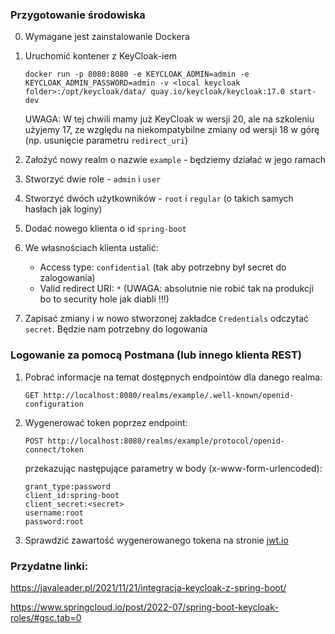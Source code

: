 ### Przygotowanie środowiska

0. Wymagane jest zainstalowanie Dockera
1. Uruchomić kontener z KeyCloak-iem

   `docker run -p 8080:8080 -e KEYCLOAK_ADMIN=admin -e KEYCLOAK_ADMIN_PASSWORD=admin -v <local keycloak folder>:/opt/keycloak/data/ quay.io/keycloak/keycloak:17.0 start-dev`

   UWAGA: W tej chwili mamy już KeyCloak w wersji 20, ale na szkoleniu użyjemy 17, ze względu na niekompatybilne zmiany od wersji 18 w górę (np. usunięcie parametru `redirect_uri`)
2. Założyć nowy realm o nazwie `example` - będziemy działać w jego ramach
3. Stworzyć dwie role - `admin` i `user`
4. Stworzyć dwóch użytkowników - `root` i `regular` (o takich samych hasłach jak loginy)
5. Dodać nowego klienta o id `spring-boot`
6. We własnościach klienta ustalić:

   * Access type: `confidential` (tak aby potrzebny był secret do zalogowania)
   * Valid redirect URI: `*` (UWAGA: absolutnie nie robić tak na produkcji bo to security hole jak diabli !!!)
7. Zapisać zmiany i w nowo stworzonej zakładce `Credentials` odczytać `secret`. Będzie nam potrzebny do logowania

### Logowanie za pomocą Postmana (lub innego klienta REST)

1. Pobrać informacje na temat dostępnych endpointów dla danego realma:

   `GET http://localhost:8080/realms/example/.well-known/openid-configuration`
2. Wygenerować token poprzez endpoint:

   `POST http://localhost:8080/realms/example/protocol/openid-connect/token`

   przekazując następujące parametry w body (x-www-form-urlencoded):

   ```
   grant_type:password
   client_id:spring-boot
   client_secret:<secret>
   username:root
   password:root
   ```
3. Sprawdzić zawartość wygenerowanego tokena na stronie [jwt.io](https://jwt.io)

### Przydatne linki:

https://javaleader.pl/2021/11/21/integracja-keycloak-z-spring-boot/

https://www.springcloud.io/post/2022-07/spring-boot-keycloak-roles/#gsc.tab=0
